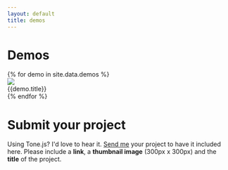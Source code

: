 ```yaml
---
layout: default
title: demos
---
```


# Demos

<link rel="stylesheet" type="text/css" href="/assets/css/demo.css">
<div id="demos">
	{% for demo in site.data.demos %}
		<div class="demo">
			<a href="{{demo.url}}" target="_blank">
				<img src="/assets/images/{{demo.image}}">
			</a>
			<div id="title">
				<div id="text">{{demo.title}}</div>
			</div>
		</div>
	{% endfor %}
</div>

# Submit your project

Using Tone.js? I'd love to hear it. <a href="mailto:yotam@tonejs.org">Send me</a> your project to have it included here. Please include a **link**, a **thumbnail image** (300px x 300px) and the **title** of the project.
